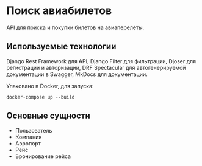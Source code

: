 # Поиск авиабилетов
API для поиска и покупки билетов на авиаперелёты. 
## Используемые технологии
Django Rest Framework для API, Django Filter для фильтрации,
Djoser для регистрации и авторизации, DRF Spectacular для автогенерируемой документации в Swagger,
MkDocs для документации.

Упаковано в Docker, для запуска:
```
docker-compose up --build
```
## Основные сущности
- Пользователь
- Компания
- Аэропорт
- Рейс
- Бронирование рейса